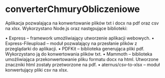 # converterChmuryObliczeniowe
Aplikacja pozwalająca na konwertowanie plików txt i docx na pdf oraz csv na xlsx.
Wykorzystano Node.js oraz następujące biblioteki:

•	Express – framework umożliwiający utworzenie aplikacji webowych.
•	Express-Fileupload – moduł pozwalający na przesłanie plików z przeglądarki do aplikacji.
•	PDFKit – biblioteka generująca pliki pdf. Wykorzystano ją do konwertowania plików txt.
•	Mammoth – biblioteka umożliwiająca przekonwertowanie pliku formatu docx na html. Utworzone znaczniki html zostały przetworzone na pdf.
•	aternus/csv-to-xlsx – moduł konwertujący pliki csv na xlsx.

